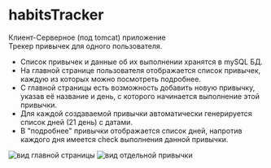# habitsTracker

Клиент-Серверное (под tomcat) приложение
<br>Трекер привычек для одного пользователя.

<ul>
  <li>Список привычек и данные об их выполнении хранятся в mySQL БД.</li>
  <li>На главной странице пользователя отображается список привычек, каждую из которых можно посмотреть подробнее.</li>
  <li>С главной страницы есть возможность добавить новую привычку, указав её название и день, с которого начинается выполнение этой привычки.</li>
  <li>Для каждой создаваемой привычки автоматически генерируется список дней (21 день) с датами.</li>
  <li>В "подробнее" привычки отображается список дней, напротив каждого дня имеется check выполнения данной привычки.	</li>
</ul>

<img alt="вид главной страницы" src="https://pp.userapi.com/c845323/v845323942/12f04e/K34xfaKh9JE.jpg"/> <img alt="вид отдельной привычки" src="https://pp.userapi.com/c845323/v845323942/12f055/KxWhc-cy_-s.jpg"/>
